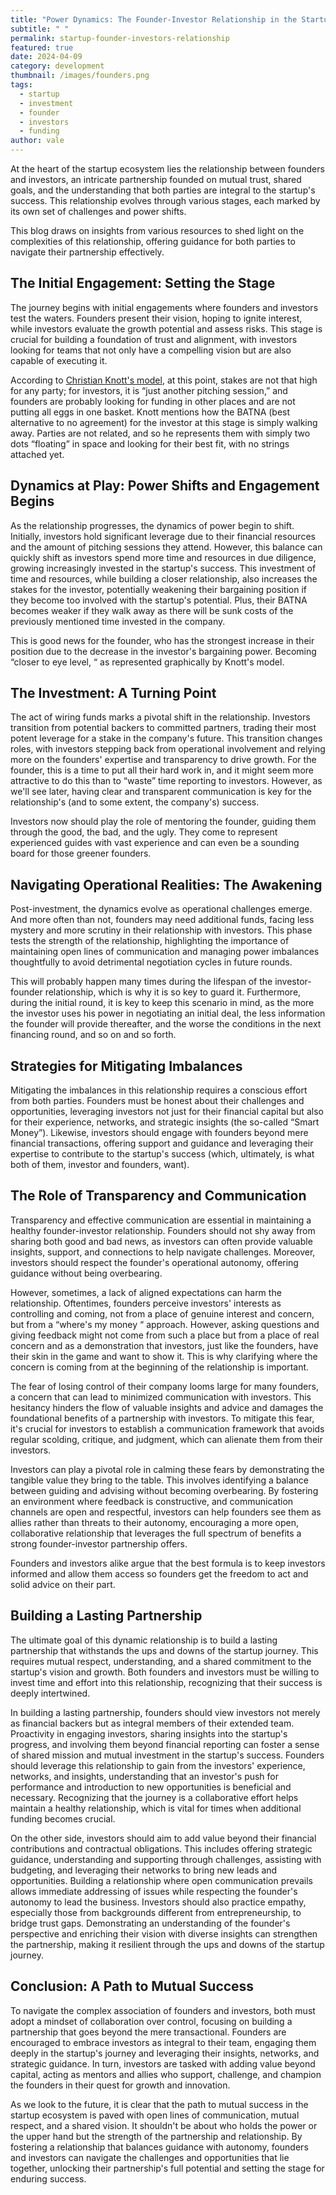 ```yaml
---
title: "Power Dynamics: The Founder-Investor Relationship in the Startup Industry"
subtitle: " "
permalink: startup-founder-investors-relationship
featured: true
date: 2024-04-09
category: development
thumbnail: /images/founders.png
tags:
  - startup
  - investment
  - founder
  - investors
  - funding
author: vale
---
```

At the heart of the startup ecosystem lies the relationship between founders and investors, an intricate partnership founded on mutual trust, shared goals, and the understanding that both parties are integral to the startup's success. This relationship evolves through various stages, each marked by its own set of challenges and power shifts.

This blog draws on insights from various resources to shed light on the complexities of this relationship, offering guidance for both parties to navigate their partnership effectively.

## The Initial Engagement: Setting the Stage

The journey begins with initial engagements where founders and investors test the waters. Founders present their vision, hoping to ignite interest, while investors evaluate the growth potential and assess risks. This stage is crucial for building a foundation of trust and alignment, with investors looking for teams that not only have a compelling vision but are also capable of executing it.

According to [Christian Knott's model](https://capnamic.com/post/power-dynamics-in-investor-founder-relations), at this point, stakes are not that high for any party; for investors, it is “just another pitching session,” and founders are probably looking for funding in other places and are not putting all eggs in one basket. Knott mentions how the BATNA (best alternative to no agreement) for the investor at this stage is simply walking away. Parties are not related, and so he represents them with simply two dots “floating” in space and looking for their best fit, with no strings attached yet.

## Dynamics at Play: Power Shifts and Engagement Begins

As the relationship progresses, the dynamics of power begin to shift. Initially, investors hold significant leverage due to their financial resources and the amount of pitching sessions they attend. However, this balance can quickly shift as investors spend more time and resources in due diligence, growing increasingly invested in the startup's success. This investment of time and resources, while building a closer relationship, also increases the stakes for the investor, potentially weakening their bargaining position if they become too involved with the startup's potential. Plus, their BATNA becomes weaker if they walk away as there will be sunk costs of the previously mentioned time invested in the company.

This is good news for the founder, who has the strongest increase in their position due to the decrease in the investor's bargaining power. Becoming “closer to eye level, “ as represented graphically by Knott's model.

## The Investment: A Turning Point

The act of wiring funds marks a pivotal shift in the relationship. Investors transition from potential backers to committed partners, trading their most potent leverage for a stake in the company's future. This transition changes roles, with investors stepping back from operational involvement and relying more on the founders' expertise and transparency to drive growth. For the founder, this is a time to put all their hard work in, and it might seem more attractive to do this than to “waste” time reporting to investors. However, as we'll see later, having clear and transparent communication is key for the relationship's (and to some extent, the company's) success.

Investors now should play the role of mentoring the founder, guiding them through the good, the bad, and the ugly. They come to represent experienced guides with vast experience and can even be a sounding board for those greener founders.

## Navigating Operational Realities: The Awakening

Post-investment, the dynamics evolve as operational challenges emerge. And more often than not, founders may need additional funds, facing less mystery and more scrutiny in their relationship with investors. This phase tests the strength of the relationship, highlighting the importance of maintaining open lines of communication and managing power imbalances thoughtfully to avoid detrimental negotiation cycles in future rounds.

This will probably happen many times during the lifespan of the investor-founder relationship, which is why it is so key to guard it. Furthermore, during the initial round, it is key to keep this scenario in mind, as the more the investor uses his power in negotiating an initial deal, the less information the founder will provide thereafter, and the worse the conditions in the next financing round, and so on and so forth.

## Strategies for Mitigating Imbalances

Mitigating the imbalances in this relationship requires a conscious effort from both parties. Founders must be honest about their challenges and opportunities, leveraging investors not just for their financial capital but also for their experience, networks, and strategic insights (the so-called “Smart Money”). Likewise, investors should engage with founders beyond mere financial transactions, offering support and guidance and leveraging their expertise to contribute to the startup's success (which, ultimately, is what both of them, investor and founders, want).

## The Role of Transparency and Communication

Transparency and effective communication are essential in maintaining a healthy founder-investor relationship. Founders should not shy away from sharing both good and bad news, as investors can often provide valuable insights, support, and connections to help navigate challenges. Moreover, investors should respect the founder's operational autonomy, offering guidance without being overbearing.

However, sometimes, a lack of aligned expectations can harm the relationship. Oftentimes, founders perceive investors' interests as controlling and coming, not from a place of genuine interest and concern, but from a “where's my money “ approach. However, asking questions and giving feedback might not come from such a place but from a place of real concern and as a demonstration that investors, just like the founders, have their skin in the game and want to show it. This is why clarifying where the concern is coming from at the beginning of the relationship is important.

The fear of losing control of their company looms large for many founders, a concern that can lead to minimized communication with investors. This hesitancy hinders the flow of valuable insights and advice and damages the foundational benefits of a partnership with investors. To mitigate this fear, it's crucial for investors to establish a communication framework that avoids regular scolding, critique, and judgment, which can alienate them from their investors.

Investors can play a pivotal role in calming these fears by demonstrating the tangible value they bring to the table. This involves identifying a balance between guiding and advising without becoming overbearing. By fostering an environment where feedback is constructive, and communication channels are open and respectful, investors can help founders see them as allies rather than threats to their autonomy, encouraging a more open, collaborative relationship that leverages the full spectrum of benefits a strong founder-investor partnership offers.

Founders and investors alike argue that the best formula is to keep investors informed and allow them access so founders get the freedom to act and solid advice on their part.

## Building a Lasting Partnership

The ultimate goal of this dynamic relationship is to build a lasting partnership that withstands the ups and downs of the startup journey. This requires mutual respect, understanding, and a shared commitment to the startup's vision and growth. Both founders and investors must be willing to invest time and effort into this relationship, recognizing that their success is deeply intertwined.

In building a lasting partnership, founders should view investors not merely as financial backers but as integral members of their extended team. Proactivity in engaging investors, sharing insights into the startup's progress, and involving them beyond financial reporting can foster a sense of shared mission and mutual investment in the startup's success. Founders should leverage this relationship to gain from the investors' experience, networks, and insights, understanding that an investor's push for performance and introduction to new opportunities is beneficial and necessary. Recognizing that the journey is a collaborative effort helps maintain a healthy relationship, which is vital for times when additional funding becomes crucial.

On the other side, investors should aim to add value beyond their financial contributions and contractual obligations. This includes offering strategic guidance, understanding and supporting through challenges, assisting with budgeting, and leveraging their networks to bring new leads and opportunities. Building a relationship where open communication prevails allows immediate addressing of issues while respecting the founder's autonomy to lead the business. Investors should also practice empathy, especially those from backgrounds different from entrepreneurship, to bridge trust gaps. Demonstrating an understanding of the founder's perspective and enriching their vision with diverse insights can strengthen the partnership, making it resilient through the ups and downs of the startup journey.

## Conclusion: A Path to Mutual Success

To navigate the complex association of founders and investors, both must adopt a mindset of collaboration over control, focusing on building a partnership that goes beyond the mere transactional. Founders are encouraged to embrace investors as integral to their team, engaging them deeply in the startup's journey and leveraging their insights, networks, and strategic guidance. In turn, investors are tasked with adding value beyond capital, acting as mentors and allies who support, challenge, and champion the founders in their quest for growth and innovation.

As we look to the future, it is clear that the path to mutual success in the startup ecosystem is paved with open lines of communication, mutual respect, and a shared vision. It shouldn't be about who holds the power or the upper hand but the strength of the partnership and relationship. By fostering a relationship that balances guidance with autonomy, founders and investors can navigate the challenges and opportunities that lie together, unlocking their partnership's full potential and setting the stage for enduring success.